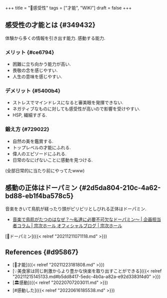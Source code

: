 +++
title = "📝感受性"
tags = ["才能", "WIKI"]
draft = false
+++

## 感受性の才能とは {#349432}

体験から多くの情報を引き出す能力. 感動する能力.


### メリット {#ce6794}

-   困難に立ち向かう能力が高い.
-   畏敬の念を感じやすい.
-   人生の意味を感じやすい.


### デメリット {#5400b4}

-   ストレスでマインドレスになると審美眼を発揮できない.
-   ネガティブなものに対しても感受性が高いので影響を受けやすい.
-   HSP, 繊細すぎる.


### 鍛え方 {#729022}

-   自然の美を鑑賞する.
-   トップレベルの才能にふれる.
-   偉人のエピソードにふれる.
-   日常のなにげないことに感動を見つける.

(全部日常的に当たり前にやってたwww)


## 感動の正体はドーパミン {#2d5da804-210c-4a62-bd88-eb1f4ba578c5}

音楽をきいて鳥肌が経ったり頭がピリピリとしびれる正体はドーパミン.

-   [音楽で鳥肌がたつのはなぜ？～私達に必要不可欠なドーパミン～ | 企画担当者コラム | 宗次ホール オフィシャルブログ | 宗次ホール](https://munetsuguhall.com/blog/Column/entry-2585.html)

[📝ドーパミン]({{< relref "20211211071118.md" >}})


## References {#d95867}

-   [🔖才能]({{< relref "20211223181808.md" >}})
-   [💡美食家は同じ刺激からより豊かな快楽を取り出すことができる]({{< relref "20211215145133.md#b5dd8417-5edc-4b0a-a82a-e92d3383f4d0" >}})
-   [🏛感動]({{< relref "20220707203011.md" >}})
-   [#感動した]({{< relref "20220616185538.md" >}})
